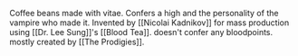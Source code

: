 Coffee beans made with vitae.
Confers a high and the personality of the vampire who made it.
Invented by [[Nicolai Kadnikov]] for mass production using [[Dr. Lee Sung]]'s [[Blood Tea]]. 
doesn't confer any bloodpoints.
mostly created by [[The Prodigies]].